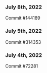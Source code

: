 ### July 8th, 2022

Commit #144189

### July 5th, 2022

Commit #314353


### July 4th, 2022

Commit #72281
